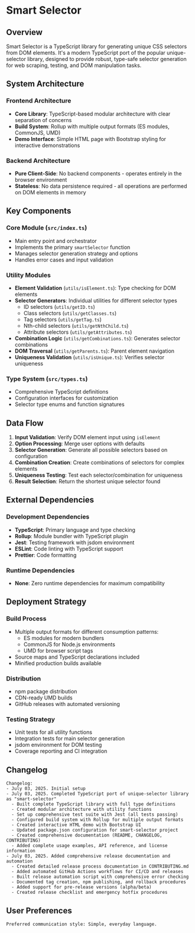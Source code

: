 # Smart Selector

## Overview

Smart Selector is a TypeScript library for generating unique CSS selectors from DOM elements. It's a modern TypeScript port of the popular unique-selector library, designed to provide robust, type-safe selector generation for web scraping, testing, and DOM manipulation tasks.

## System Architecture

### Frontend Architecture
- **Core Library**: TypeScript-based modular architecture with clear separation of concerns
- **Build System**: Rollup with multiple output formats (ES modules, CommonJS, UMD)
- **Demo Interface**: Simple HTML page with Bootstrap styling for interactive demonstrations

### Backend Architecture
- **Pure Client-Side**: No backend components - operates entirely in the browser environment
- **Stateless**: No data persistence required - all operations are performed on DOM elements in memory

## Key Components

### Core Module (`src/index.ts`)
- Main entry point and orchestrator
- Implements the primary `smartSelector` function
- Manages selector generation strategy and options
- Handles error cases and input validation

### Utility Modules
- **Element Validation** (`utils/isElement.ts`): Type checking for DOM elements
- **Selector Generators**: Individual utilities for different selector types
  - ID selectors (`utils/getID.ts`)
  - Class selectors (`utils/getClasses.ts`)
  - Tag selectors (`utils/getTag.ts`)
  - Nth-child selectors (`utils/getNthChild.ts`)
  - Attribute selectors (`utils/getAttributes.ts`)
- **Combination Logic** (`utils/getCombinations.ts`): Generates selector combinations
- **DOM Traversal** (`utils/getParents.ts`): Parent element navigation
- **Uniqueness Validation** (`utils/isUnique.ts`): Verifies selector uniqueness

### Type System (`src/types.ts`)
- Comprehensive TypeScript definitions
- Configuration interfaces for customization
- Selector type enums and function signatures

## Data Flow

1. **Input Validation**: Verify DOM element input using `isElement`
2. **Option Processing**: Merge user options with defaults
3. **Selector Generation**: Generate all possible selectors based on configuration
4. **Combination Creation**: Create combinations of selectors for complex elements
5. **Uniqueness Testing**: Test each selector/combination for uniqueness
6. **Result Selection**: Return the shortest unique selector found

## External Dependencies

### Development Dependencies
- **TypeScript**: Primary language and type checking
- **Rollup**: Module bundler with TypeScript plugin
- **Jest**: Testing framework with jsdom environment
- **ESLint**: Code linting with TypeScript support
- **Prettier**: Code formatting

### Runtime Dependencies
- **None**: Zero runtime dependencies for maximum compatibility

## Deployment Strategy

### Build Process
- Multiple output formats for different consumption patterns:
  - ES modules for modern bundlers
  - CommonJS for Node.js environments
  - UMD for browser script tags
- Source maps and TypeScript declarations included
- Minified production builds available

### Distribution
- npm package distribution
- CDN-ready UMD builds
- GitHub releases with automated versioning

### Testing Strategy
- Unit tests for all utility functions
- Integration tests for main selector generation
- jsdom environment for DOM testing
- Coverage reporting and CI integration

## Changelog

```
Changelog:
- July 03, 2025. Initial setup
- July 03, 2025. Completed TypeScript port of unique-selector library as "smart-selector"
  - Built complete TypeScript library with full type definitions
  - Created modular architecture with utility functions
  - Set up comprehensive test suite with Jest (all tests passing)
  - Configured build system with Rollup for multiple output formats
  - Created interactive HTML demo with Bootstrap UI
  - Updated package.json configuration for smart-selector project
  - Created comprehensive documentation (README, CHANGELOG, CONTRIBUTING)
  - Added complete usage examples, API reference, and license information
- July 03, 2025. Added comprehensive release documentation and automation
  - Created detailed release process documentation in CONTRIBUTING.md
  - Added automated GitHub Actions workflows for CI/CD and releases
  - Built release automation script with comprehensive error checking
  - Documented tag creation, npm publishing, and rollback procedures
  - Added support for pre-release versions (alpha/beta)
  - Created release checklist and emergency hotfix procedures
```

## User Preferences

```
Preferred communication style: Simple, everyday language.
```